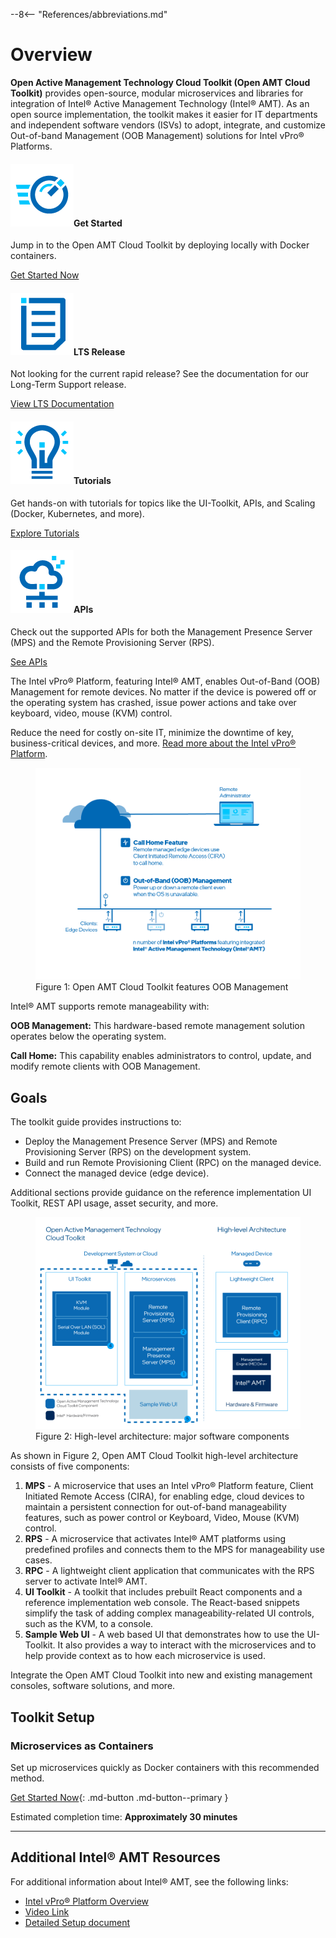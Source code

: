 --8<-- "References/abbreviations.md"

# Overview

 **Open Active Management Technology Cloud Toolkit (Open AMT Cloud Toolkit)** provides open-source, modular microservices and libraries for integration of Intel® Active Management Technology (Intel® AMT). As an open source implementation, the toolkit makes it easier for IT departments and independent software vendors (ISVs) to adopt, integrate, and customize Out-of-band Management (OOB Management) solutions for Intel vPro® Platforms.

<div class="home-nav-row">
  <div class="home-nav-column">
    <div class="home-nav-card">
        <h4><img class="home-nav-icons" src="./assets/images/intel/blazing-performance.png"><b>Get Started</b></h4>
        <p>Jump in to the Open AMT Cloud Toolkit by deploying locally with Docker containers.</p>
        <a href="https://open-amt-cloud-toolkit.github.io/docs/{{ docsSite.rapidVersion }}/GetStarted/prerequisites/">Get Started Now</a>
    </div>
  </div>
  <div class="home-nav-column">
    <div class="home-nav-card">
        <h4><img class="home-nav-icons" src="./assets/images/intel/document.png"><b>LTS Release</b></h4>
        <p>Not looking for the current rapid release? See the documentation for our Long-Term Support release.</p>
        <a href="https://open-amt-cloud-toolkit.github.io/docs/{{ docsSite.ltsVersion }}">View LTS Documentation</a>
    </div>
  </div>
  <div class="home-nav-column">
    <div class="home-nav-card">
        <h4><img class="home-nav-icons" src="./assets/images/intel/solutions.png"><b>Tutorials</b></h4>
        <p>Get hands-on with tutorials for topics like the UI-Toolkit, APIs, and Scaling (Docker, Kubernetes, and more).</p>
        <a href="https://open-amt-cloud-toolkit.github.io/docs/{{ docsSite.rapidVersion }}/Tutorials/uitoolkitReact/">Explore Tutorials</a>
    </div>
  </div>
  <div class="home-nav-column">
    <div class="home-nav-card">
        <h4><img class="home-nav-icons" src="./assets/images/intel/edge-compute.png"><b>APIs</b></h4>
        <p>Check out the supported APIs for both the Management Presence Server (MPS) and the Remote Provisioning Server (RPS).</p>
        <a href="https://open-amt-cloud-toolkit.github.io/docs/{{ docsSite.rapidVersion }}/APIs/indexMPS/">See APIs</a>
    </div>
  </div>
</div>
<p class="divider"></p>

The Intel vPro® Platform, featuring Intel® AMT, enables Out-of-Band (OOB) Management for remote devices. No matter if the device is powered off or the operating system has crashed, issue power actions and take over keyboard, video, mouse (KVM) control.

Reduce the need for costly on-site IT, minimize the downtime of key, business-critical devices, and more. [Read more about the Intel vPro® Platform](https://www.intel.com/content/www/us/en/developer/topic-technology/edge-5g/hardware/vpro-platform-retail.html).

<figure class="figure-image">
  <img src="assets\images\OOBManagement.png" alt="Figure 1: Open AMT Cloud Toolkit features OOB Management">
  <figcaption>Figure 1: Open AMT Cloud Toolkit features OOB Management</figcaption>
</figure>
 
 Intel® AMT supports remote manageability with: 

 **OOB Management:** This hardware-based remote management solution operates below the operating system.

**Call Home:** This capability enables administrators to control, update, and modify remote clients with OOB Management.

 
## Goals
The toolkit guide provides instructions to:

- Deploy the Management Presence Server (MPS) and Remote Provisioning Server (RPS) on the development system.
- Build and run Remote Provisioning Client (RPC) on the managed device.
- Connect the managed device (edge device).

Additional sections provide guidance on the reference implementation UI Toolkit, REST API usage, asset security, and more. 

<figure class="figure-image">
  <img src="assets\images\HiLevelArchitecture.png" alt="Figure 2: High-level architecture consists of four major software components">
  <figcaption>Figure 2: High-level architecture: major software components</figcaption>
</figure>

As shown in Figure 2, Open AMT Cloud Toolkit high-level architecture consists of five components:

1. **MPS** - A microservice that uses an Intel vPro® Platform feature, Client Initiated Remote Access (CIRA), for enabling edge, cloud devices to maintain a persistent connection for out-of-band manageability features, such as power control or Keyboard, Video, Mouse (KVM) control.
2. **RPS** - A microservice that activates Intel® AMT platforms using predefined profiles and connects them to the MPS for manageability use cases.
3. **RPC** - A lightweight client application that communicates with the RPS server to activate Intel® AMT.
4. **UI Toolkit** - A toolkit that includes prebuilt React components and a reference implementation web console. The React-based snippets simplify the task of adding complex manageability-related UI controls, such as the KVM, to a console. 
5. **Sample Web UI** - A web based UI that demonstrates how to use the UI-Toolkit. It also provides a way to interact with the microservices and to help provide context as to how each microservice is used.
   
Integrate the Open AMT Cloud Toolkit into new and existing management consoles, software solutions, and more.

## Toolkit Setup

### Microservices as Containers

Set up microservices quickly as Docker containers with this recommended method.

[Get Started Now](GetStarted/prerequisites.md){: .md-button .md-button--primary }

Estimated completion time: **Approximately 30 minutes**

 
-------
## Additional Intel® AMT Resources

For additional information about Intel® AMT, see the following links:

- [Intel vPro® Platform Overview](https://www.intel.com/content/www/us/en/developer/topic-technology/edge-5g/hardware/vpro-platform-retail.html)
- [Video Link](https://www.intel.com/content/www/us/en/support/articles/000026592/technologies.html)
- [Detailed Setup document](https://software.intel.com/en-us/articles/getting-started-with-intel-active-management-technology-amt)
